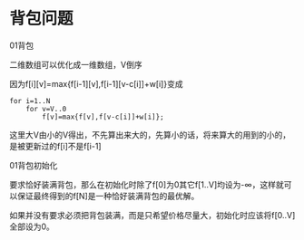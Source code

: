 # 背包问题

01背包

二维数组可以优化成一维数组，V倒序

因为f\[i\]\[v\]=max{f\[i-1\]\[v\],f\[i-1\]\[v-c\[i\]\]+w\[i\]}变成

```text
for i=1..N
    for v=V..0
        f[v]=max{f[v],f[v-c[i]]+w[i]};
```

这里大V由小的V得出，不先算出来大的，先算小的话，将来算大的用到的小的，是被更新过的f\[i\]不是f\[i-1\]

01背包初始化

要求恰好装满背包，那么在初始化时除了f\[0\]为0其它f\[1..V\]均设为-∞，这样就可以保证最终得到的f\[N\]是一种恰好装满背包的最优解。

如果并没有要求必须把背包装满，而是只希望价格尽量大，初始化时应该将f\[0..V\]全部设为0。


